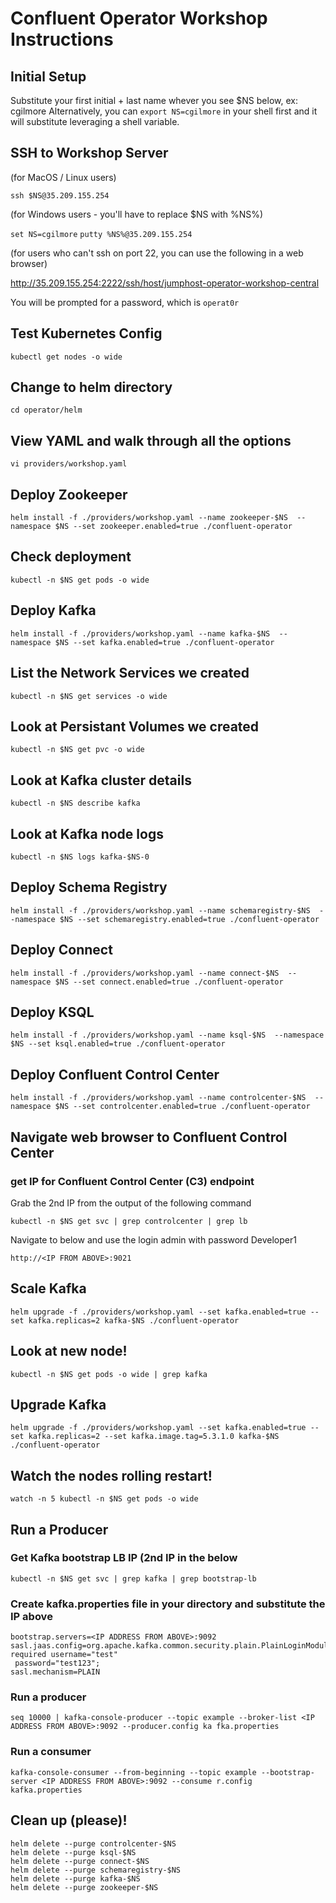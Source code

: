# Confluent Operator Workshop Instructions


## Initial Setup


Substitute your first initial + last name whever you see $NS below, ex: cgilmore
Alternatively, you can `export NS=cgilmore` in your shell first and it will substitute leveraging a shell variable.


## SSH to Workshop Server 

(for MacOS / Linux users)

`ssh $NS@35.209.155.254`

(for Windows users - you'll have to replace $NS with %NS%)

`set NS=cgilmore`
`putty %NS%@35.209.155.254`

(for users who can't ssh on port 22, you can use the following in a web browser)

http://35.209.155.254:2222/ssh/host/jumphost-operator-workshop-central

You will be prompted for a password, which is `operat0r`


## Test Kubernetes Config

`kubectl get nodes -o wide`

## Change to helm directory

`cd operator/helm`

## View YAML and walk through all the options

`vi providers/workshop.yaml`

## Deploy Zookeeper


`helm install -f ./providers/workshop.yaml --name zookeeper-$NS  --namespace $NS --set zookeeper.enabled=true ./confluent-operator`


## Check deployment


`kubectl -n $NS get pods -o wide`


## Deploy Kafka


`helm install -f ./providers/workshop.yaml --name kafka-$NS  --namespace $NS --set kafka.enabled=true ./confluent-operator`


## List the Network Services we created


`kubectl -n $NS get services -o wide`


## Look at Persistant Volumes we created


`kubectl -n $NS get pvc -o wide`

## Look at Kafka cluster details


`kubectl -n $NS describe kafka`

## Look at Kafka node logs

`kubectl -n $NS logs kafka-$NS-0`

## Deploy Schema Registry


`helm install -f ./providers/workshop.yaml --name schemaregistry-$NS  --namespace $NS --set schemaregistry.enabled=true ./confluent-operator`

## Deploy Connect


`helm install -f ./providers/workshop.yaml --name connect-$NS  --namespace $NS --set connect.enabled=true ./confluent-operator`


## Deploy KSQL


`helm install -f ./providers/workshop.yaml --name ksql-$NS  --namespace $NS --set ksql.enabled=true ./confluent-operator`


## Deploy Confluent Control Center


`helm install -f ./providers/workshop.yaml --name controlcenter-$NS  --namespace $NS --set controlcenter.enabled=true ./confluent-operator`


## Navigate web browser to Confluent Control Center


### get IP for Confluent Control Center (C3) endpoint

Grab the 2nd IP from the output of the following command

`kubectl -n $NS get svc | grep controlcenter | grep lb`

Navigate to below and use the login admin with password Developer1

`http://<IP FROM ABOVE>:9021`


## Scale Kafka

`helm upgrade -f ./providers/workshop.yaml --set kafka.enabled=true --set kafka.replicas=2 kafka-$NS ./confluent-operator`

## Look at new node!

`kubectl -n $NS get pods -o wide | grep kafka`

## Upgrade Kafka

`helm upgrade -f ./providers/workshop.yaml --set kafka.enabled=true --set kafka.replicas=2 --set kafka.image.tag=5.3.1.0 kafka-$NS ./confluent-operator`

## Watch the nodes rolling restart!

`watch -n 5 kubectl -n $NS get pods -o wide`

## Run a Producer

### Get Kafka bootstrap LB IP (2nd IP in the below

`kubectl -n $NS get svc | grep kafka | grep bootstrap-lb`


### Create kafka.properties file in your directory and substitute the IP above

```
bootstrap.servers=<IP ADDRESS FROM ABOVE>:9092
sasl.jaas.config=org.apache.kafka.common.security.plain.PlainLoginModule required username="test"
 password="test123";
sasl.mechanism=PLAIN
```

### Run a producer

`seq 10000 | kafka-console-producer --topic example --broker-list <IP ADDRESS FROM ABOVE>:9092 --producer.config ka
fka.properties`
  
### Run a consumer

`kafka-console-consumer --from-beginning --topic example --bootstrap-server <IP ADDRESS FROM ABOVE>:9092 --consume
r.config kafka.properties`




## Clean up (please)!

```
helm delete --purge controlcenter-$NS
helm delete --purge ksql-$NS
helm delete --purge connect-$NS
helm delete --purge schemaregistry-$NS
helm delete --purge kafka-$NS
helm delete --purge zookeeper-$NS
```
